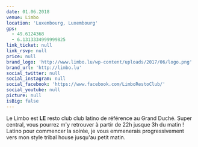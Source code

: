 ```yaml
---
date: 01.06.2018
venue: Limbo
location: 'Luxembourg, Luxembourg'
gps:
  - 49.6124368
  - 6.1313334999999825
link_ticket: null
link_rsvp: null
price: null
brand_logo: 'http://www.limbo.lu/wp-content/uploads/2017/06/logo.png'
brand_url: 'http://limbo.lu'
social_twitter: null
social_instagram: null
social_facebook: 'https://www.facebook.com/LimboRestoClub/'
social_youtube: null
picture: null
isBig: false
---
```


Le Limbo est **LE** resto club club latino de référence au Grand Duché. Super central, vous pourrez m'y retrouver à partir de 22h jusque 3h du matin ! Latino pour commencer la soirée, je vous emmenerais progressivement vers mon style tribal house jusqu'au petit matin.

